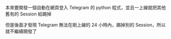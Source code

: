 本來要開發一個自動在網頁登入 Telegram 的 python 程式，並且一上線就把其他舊有的 Session 給踢掉

但是後面才發現 Telegram 無法在剛上線的 24 小時內，踢掉別的 Session，所以就不繼續開發了
